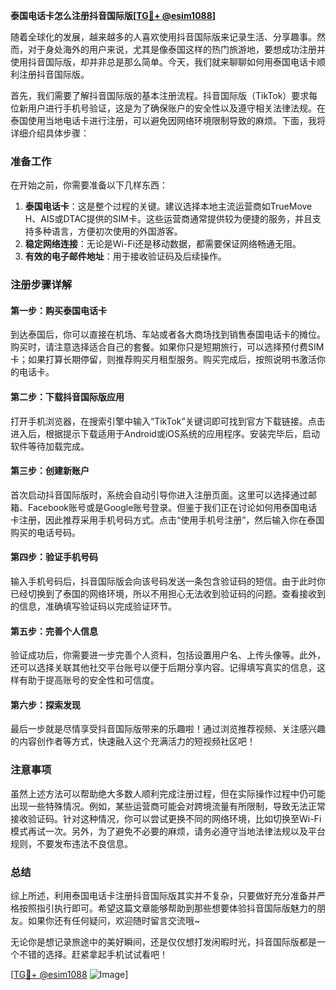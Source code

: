 **泰国电话卡怎么注册抖音国际版[[TG💪+ @esim1088](https://t.me/s/esim1088)]**

随着全球化的发展，越来越多的人喜欢使用抖音国际版来记录生活、分享趣事。然而，对于身处海外的用户来说，尤其是像泰国这样的热门旅游地，要想成功注册并使用抖音国际版，却并非总是那么简单。今天，我们就来聊聊如何用泰国电话卡顺利注册抖音国际版。

首先，我们需要了解抖音国际版的基本注册流程。抖音国际版（TikTok）要求每位新用户进行手机号验证，这是为了确保账户的安全性以及遵守相关法律法规。在泰国使用当地电话卡进行注册，可以避免因网络环境限制导致的麻烦。下面，我将详细介绍具体步骤：

### 准备工作

在开始之前，你需要准备以下几样东西：
1. **泰国电话卡**：这是整个过程的关键。建议选择本地主流运营商如TrueMove H、AIS或DTAC提供的SIM卡。这些运营商通常提供较为便捷的服务，并且支持多种语言，方便初次使用的外国游客。
2. **稳定网络连接**：无论是Wi-Fi还是移动数据，都需要保证网络畅通无阻。
3. **有效的电子邮件地址**：用于接收验证码及后续操作。

### 注册步骤详解

#### 第一步：购买泰国电话卡
到达泰国后，你可以直接在机场、车站或者各大商场找到销售泰国电话卡的摊位。购买时，请注意选择适合自己的套餐。如果你只是短期旅行，可以选择预付费SIM卡；如果打算长期停留，则推荐购买月租型服务。购买完成后，按照说明书激活你的电话卡。

#### 第二步：下载抖音国际版应用
打开手机浏览器，在搜索引擎中输入“TikTok”关键词即可找到官方下载链接。点击进入后，根据提示下载适用于Android或iOS系统的应用程序。安装完毕后，启动软件等待加载完成。

#### 第三步：创建新账户
首次启动抖音国际版时，系统会自动引导你进入注册页面。这里可以选择通过邮箱、Facebook账号或是Google账号登录。但鉴于我们正在讨论如何用泰国电话卡注册，因此推荐采用手机号码方式。点击“使用手机号注册”，然后输入你在泰国购买的电话号码。

#### 第四步：验证手机号码
输入手机号码后，抖音国际版会向该号码发送一条包含验证码的短信。由于此时你已经切换到了泰国的网络环境，所以不用担心无法收到验证码的问题。查看接收到的信息，准确填写验证码以完成验证环节。

#### 第五步：完善个人信息
验证成功后，你需要进一步完善个人资料，包括设置用户名、上传头像等。此外，还可以选择关联其他社交平台账号以便于后期分享内容。记得填写真实的信息，这样有助于提高账号的安全性和可信度。

#### 第六步：探索发现
最后一步就是尽情享受抖音国际版带来的乐趣啦！通过浏览推荐视频、关注感兴趣的内容创作者等方式，快速融入这个充满活力的短视频社区吧！

### 注意事项

虽然上述方法可以帮助绝大多数人顺利完成注册过程，但在实际操作过程中仍可能出现一些特殊情况。例如，某些运营商可能会对跨境流量有所限制，导致无法正常接收验证码。针对这种情况，你可以尝试更换不同的网络环境，比如切换至Wi-Fi模式再试一次。另外，为了避免不必要的麻烦，请务必遵守当地法律法规以及平台规则，不要发布违法不良信息。

### 总结

综上所述，利用泰国电话卡注册抖音国际版其实并不复杂，只要做好充分准备并严格按照指引执行即可。希望这篇文章能够帮助到那些想要体验抖音国际版魅力的朋友。如果你还有任何疑问，欢迎随时留言交流哦~ 

无论你是想记录旅途中的美好瞬间，还是仅仅想打发闲暇时光，抖音国际版都是一个不错的选择。赶紧拿起手机试试看吧！

[[TG💪+ @esim1088](https://t.me/s/esim1088) ![Image](https://i.postimg.cc/4NQfJmqS/Snipaste-2025-05-13-00-14-12.png)]